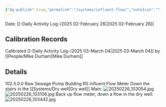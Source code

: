 ```yaml
---
{"dg-publish":true,"permalink":"/systems/influent-flow/","noteIcon":"","created":"2025-05-20T10:31:54.450-05:00"}
---
```


Date: [[-Daily Activity Log-/2025 02-February 26\|2025 02-February 26]]

## Calibration Records
Calibrated [[-Daily Activity Log-/2025 03-March 04\|2025 03-March 04]] by [[People/Mike Durham\|Mike Durham]]

## Details
102.5.0.0 Raw Sewage Pump Building RS Influent Flow Meter 
Down the stairs in the [[Systems/Dry well\|Dry well]]
Main: ![20250226_103054.jpg](/img/user/20250226_103054.jpg)
![20250226_103106.jpg](/img/user/20250226_103106.jpg)
Back up flow meter, down a flow in the dry well: ![20250226_103442.jpg](/img/user/20250226_103442.jpg)